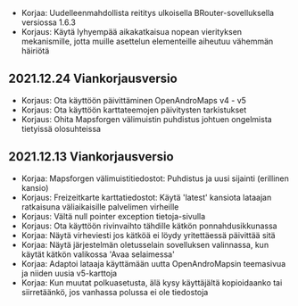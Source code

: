 - Korjaa: Uudelleenmahdollista reititys ulkoisella BRouter-sovelluksella versiossa 1.6.3
- Korjaus: Käytä lyhyempää aikakatkaisua nopean vierityksen mekanismille, jotta muille asettelun elementeille aiheutuu vähemmän häiriötä

## 2021.12.24 Viankorjausversio

- Korjaus: Ota käyttöön päivittäminen OpenAndroMaps v4 - v5
- Korjaus: Ota käyttöön karttateemojen päivitysten tarkistukset
- Korjaus: Ohita Mapsforgen välimuistin puhdistus johtuen ongelmista tietyissä olosuhteissa

## 2021.12.13 Viankorjausversio

- Korjaa: Mapsforgen välimuistitiedostot: Puhdistus ja uusi sijainti (erillinen kansio)
- Korjaus: Freizeitkarte karttatiedostot: Käytä 'latest' kansiota lataajan ratkaisuna väliaikaisille palvelimen virheille
- Korjaus: Vältä null pointer exception tietoja-sivulla
- Korjaus: Ota käyttöön rivinvaihto tähdille kätkön ponnahdusikkunassa
- Korjaa: Näytä virheviesti jos kätköä ei löydy yritettäessä päivittää sitä
- Korjaa: Näytä järjestelmän oletusselain sovelluksen valinnassa, kun käytät kätkön valikossa 'Avaa selaimessa'
- Korjaa: Adaptoi lataaja käyttämään uutta OpenAndroMapsin teemasivua ja niiden uusia v5-karttoja
- Korjaa: Kun muutat polkuasetusta, älä kysy käyttäjältä kopioidaanko tai siirretäänkö, jos vanhassa polussa ei ole tiedostoja
